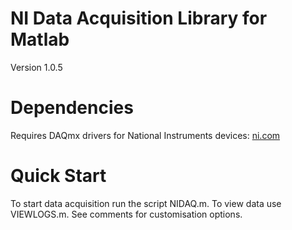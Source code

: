# NI Data Acquisition Library for Matlab
Version 1.0.5

# Dependencies
Requires DAQmx drivers for National Instruments devices: [ni.com](http://www.ni.com/download/ni-daqmx-16.0/6120/en/) 

# Quick Start
To start data acquisition run the script NIDAQ.m. 
To view data use VIEWLOGS.m.
See comments for customisation options.
